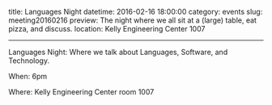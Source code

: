 title: Languages Night
datetime: 2016-02-16 18:00:00
category: events
slug: meeting20160216
preview: The night where we all sit at a (large) table, eat pizza, and discuss.
location: Kelly Engineering Center 1007

---

Languages Night: Where we talk about Languages, Software, and Technology.

When: 6pm

Where: Kelly Engineering Center room 1007
